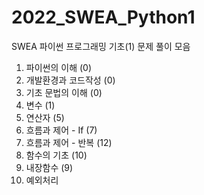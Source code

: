 # 2022_SWEA_Python1
SWEA 파이썬 프로그래밍 기초(1) 문제 풀이 모음

1. 파이썬의 이해 (0)
2. 개발환경과 코드작성 (0)
3. 기초 문법의 이해 (0)
4. 변수 (1)
5. 연산자 (5)
6. 흐름과 제어 - If (7)
7. 흐름과 제어 - 반복 (12)
8. 함수의 기초 (10)
9. 내장함수 (9)
10. 예외처리
